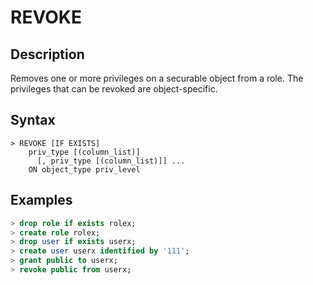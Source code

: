 # **REVOKE**

## **Description**

Removes one or more privileges on a securable object from a role. The privileges that can be revoked are object-specific.

## **Syntax**

```
> REVOKE [IF EXISTS]
    priv_type [(column_list)]
      [, priv_type [(column_list)]] ...
    ON object_type priv_level
```

## **Examples**

```sql
> drop role if exists rolex;
> create role rolex;
> drop user if exists userx;
> create user userx identified by '111';
> grant public to userx;
> revoke public from userx;
```
